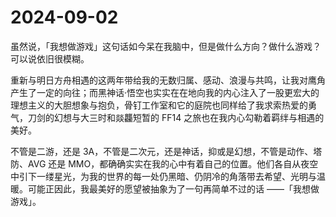 # 2024-09-02

虽然说，「我想做游戏」这句话如今呆在我脑中，但是做什么方向？做什么游戏？可以说依旧很模糊。

重新与明日方舟相遇的这两年带给我的无数归属、感动、浪漫与共鸣，让我对鹰角产生了一定的向往；而黑神话·悟空也实实在在地向我的内心注入了一股更宏大的理想主义的大胆想象与抱负，骨钉工作室和它的庭院也同样给了我求索热爱的勇气，刀剑的幻想与大三时和燚龘短暂的 FF14 之旅也在我内心勾勒着羁绊与相遇的美好。

不管是二游，还是 3A，不管是二次元，还是神话，抑或是幻想，不管是动作、塔防、AVG 还是 MMO，都确确实实在我的心中有着自己的位置。他们各自从夜空中引下一缕星光，为我的世界的每一处仍黑暗、仍阴冷的角落带去希望、光明与温暖。可能正因此，我最美好的愿望被抽象为了一句再简单不过的话 ——「我想做游戏」。

